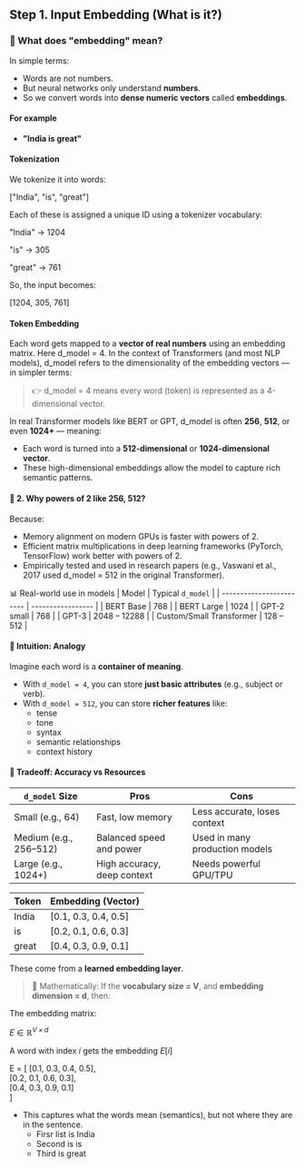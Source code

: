## Step 1. Input Embedding (What is it?)
### 🧠 What does "embedding" mean?
In simple terms:
* Words are not numbers.
* But neural networks only understand **numbers**.
* So we convert words into **dense numeric vectors** called **embeddings**.

#### For example
* **"India is great"**

#### Tokenization
We tokenize it into words:

["India", "is", "great"]

Each of these is assigned a unique ID using a tokenizer vocabulary:

"India" → 1204  

"is"    → 305  

"great" → 761

So, the input becomes:

[1204, 305, 761]

#### Token Embedding
Each word gets mapped to a **vector of real numbers** using an embedding matrix. Here d_model = 4. 
In the context of Transformers (and most NLP models), d_model refers to the dimensionality of the embedding vectors — in simpler terms:

> 👉 d_model = 4 means every word (token) is represented as a 4-dimensional vector.

In real Transformer models like BERT or GPT, d_model is often **256**, **512**, or even **1024+** — meaning:

* Each word is turned into a **512-dimensional** or **1024-dimensional vector**.
* These high-dimensional embeddings allow the model to capture rich semantic patterns.

#### 🧮 2. Why powers of 2 like 256, 512?
Because:

* Memory alignment on modern GPUs is faster with powers of 2.
* Efficient matrix multiplications in deep learning frameworks (PyTorch, TensorFlow) work better with powers of 2.
* Empirically tested and used in research papers (e.g., Vaswani et al., 2017 used d_model = 512 in the original Transformer).

📊 Real-world use in models
| Model                    | Typical `d_model` |
| ------------------------ | ----------------- |
| BERT Base                | 768               |
| BERT Large               | 1024              |
| GPT-2 small              | 768               |
| GPT-3                    | 2048 – 12288      |
| Custom/Small Transformer | 128 – 512         |

#### 🧪 Intuition: Analogy
Imagine each word is a **container of meaning**.

* With `d_model = 4`, you can store **just basic attributes** (e.g., subject or verb).
* With `d_model = 512`, you can store **richer features** like:
    * tense
    * tone
    * syntax
    * semantic relationships
    * context history

#### 🧠 Tradeoff: Accuracy vs Resources
| `d_model` Size         | Pros                        | Cons                           |
| ---------------------- | --------------------------- | ------------------------------ |
| Small (e.g., 64)       | Fast, low memory            | Less accurate, loses context   |
| Medium (e.g., 256–512) | Balanced speed and power    | Used in many production models |
| Large (e.g., 1024+)    | High accuracy, deep context | Needs powerful GPU/TPU         |


| Token | Embedding (Vector)    |
| ----- | --------------------- |
| India | \[0.1, 0.3, 0.4, 0.5] |
| is    | \[0.2, 0.1, 0.6, 0.3] |
| great | \[0.4, 0.3, 0.9, 0.1] |


These come from a **learned embedding layer**.

> 📌 Mathematically:
If the **vocabulary size = V**, and **embedding dimension = d**, then:


The embedding matrix: 

$E \in \mathbb{R}^{V \times d}$

A word with index $i$ gets the embedding $E[i]$


E = [
  [0.1, 0.3, 0.4, 0.5],  
  [0.2, 0.1, 0.6, 0.3],  
  [0.4, 0.3, 0.9, 0.1]   
]
* This captures what the words mean (semantics), but not where they are in the sentence.
    * Firsr list is India
    * Second is is
    * Third is great


```python

```

